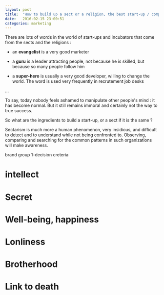 ```yaml
---
layout: post
title:  "How to build up a sect or a religion, the best start-up / company ever."
date:   2016-02-15 23:00:51
categories: marketing
---
```


There are lots of words in the world of start-ups and incubators that come from the sects and the religions :

- an **evangelist** is a very good marketer

- a **guru** is a leader attracting people, not because he is skilled, but because so many people follow him

- a **super-hero** is usually a very good developer, willing to change the world. The word is used very frequently in recrutement job desks

...

To say, today nobody feels ashamed to manipulate other people's mind : it has become normal. But it still remains immoral and certainly not the way to true success.

So what are the ingredients to build a start-up, or a sect if it is the same ?

Sectarism is much more a human phenomenon, very insidious, and difficult to detect and to understand while not being confronted to. Observing, comparing and searching for the common patterns in such organizations will make awareness.

brand
group
1-decision creteria



# intellect

# Secret

# Well-being, happiness

# Lonliness

# Brotherhood

# Link to death
